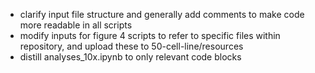 - clarify input file structure and generally add comments to make code more readable in all scripts
- modify inputs for figure 4 scripts to refer to specific files within repository, and upload these to 50-cell-line/resources
- distill analyses_10x.ipynb to only relevant code blocks

